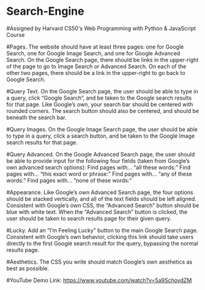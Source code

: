 # Search-Engine

#Assigned by Harvard CS50's Web Programming with Python & JavaScript Course

#Pages. 
The website should have at least three pages: one for Google Search, one for Google Image Search, and one for Google Advanced Search.
On the Google Search page, there should be links in the upper-right of the page to go to Image Search or Advanced Search. On each of the other two pages, there should be a link in the upper-right to go back to Google Search.

#Query Text. 
On the Google Search page, the user should be able to type in a query, click “Google Search”, and be taken to the Google search results for that page.
Like Google’s own, your search bar should be centered with rounded corners. The search button should also be centered, and should be beneath the search bar.

#Query Images. 
On the Google Image Search page, the user should be able to type in a query, click a search button, and be taken to the Google Image search results for that page.

#Query Advanced. 
On the Google Advanced Search page, the user should be able to provide input for the following four fields (taken from Google’s own advanced search options):
    Find pages with… “all these words:”
    Find pages with… “this exact word or phrase:”
    Find pages with… “any of these words:”
    Find pages with… “none of these words:”

#Appearance.
Like Google’s own Advanced Search page, the four options should be stacked vertically, and all of the text fields should be left aligned.
Consistent with Google’s own CSS, the “Advanced Search” button should be blue with white text. When the “Advanced Search” button is clicked, the user should be taken to search results page for their given query.

#Lucky. 
Add an “I’m Feeling Lucky” button to the main Google Search page. Consistent with Google’s own behavior, clicking this link should take users directly to the first Google search result for the query, bypassing the normal results page.

#Aesthetics.
The CSS you write should match Google’s own aesthetics as best as possible.

#YouTube Demo Link: https://www.youtube.com/watch?v=5a9SchovdZM
